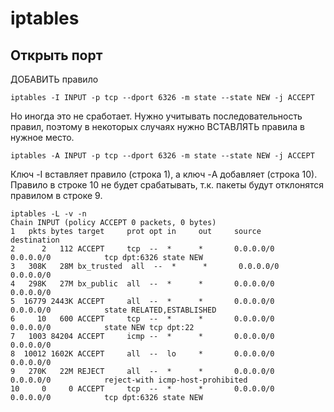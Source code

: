 # iptables

## Открыть порт

ДОБАВИТЬ правило
```
iptables -I INPUT -p tcp --dport 6326 -m state --state NEW -j ACCEPT
```

Но иногда это не сработает. Нужно учитывать последовательность правил, поэтому в некоторых случаях нужно ВСТАВЛЯТЬ правила в нужное место.
```
iptables -A INPUT -p tcp --dport 6326 -m state --state NEW -j ACCEPT
```

Ключ -I вставляет правило (строка 1), а ключ -A добавляет (строка 10). Правило в строке 10 не будет срабатывать, т.к. пакеты будут отклонятся правилом в строке 9.
```
iptables -L -v -n
Chain INPUT (policy ACCEPT 0 packets, 0 bytes)
1   pkts bytes target     prot opt in     out     source               destination
2      2   112 ACCEPT     tcp  --  *      *       0.0.0.0/0            0.0.0.0/0            tcp dpt:6326 state NEW
3   308K   28M bx_trusted  all  --  *      *       0.0.0.0/0            0.0.0.0/0
4   298K   27M bx_public  all  --  *      *       0.0.0.0/0            0.0.0.0/0
5  16779 2443K ACCEPT     all  --  *      *       0.0.0.0/0            0.0.0.0/0            state RELATED,ESTABLISHED
6     10   600 ACCEPT     tcp  --  *      *       0.0.0.0/0            0.0.0.0/0            state NEW tcp dpt:22
7   1003 84204 ACCEPT     icmp --  *      *       0.0.0.0/0            0.0.0.0/0
8  10012 1602K ACCEPT     all  --  lo     *       0.0.0.0/0            0.0.0.0/0
9   270K   22M REJECT     all  --  *      *       0.0.0.0/0            0.0.0.0/0            reject-with icmp-host-prohibited
10     0     0 ACCEPT     tcp  --  *      *       0.0.0.0/0            0.0.0.0/0            tcp dpt:6326 state NEW
```
